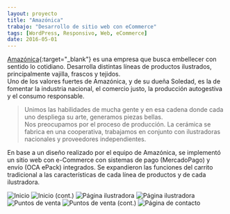 ```yaml
---
layout: proyecto
title: "Amazónica"
trabajo: "Desarrollo de sitio web con eCommerce"
tags: [WordPress, Responsivo, Web, eCommerce]
date: 2016-05-01
---
```


[Amazónica](http://www.amazonica.com.ar/){:target="_blank"} es una empresa que busca embellecer con sentido lo cotidiano. Desarrolla distintas líneas de productos ilustrados, principalmente vajilla, frascos y tejidos.  
Uno de los valores fuertes de Amazónica, y de su dueña Soledad, es la de fomentar la industria nacional, el comercio justo, la producción autogestiva y el consumo responsable.  

> Unimos las habilidades de mucha gente y en esa cadena donde cada uno despliega su arte, generamos piezas bellas.  
> Nos preocupamos por el proceso de producción. La cerámica se fabrica en una cooperativa, trabajamos en conjunto con ilustradoras nacionales y proveedores independientes.

En base a un diseño realizado por el equipo de Amazónica, se implementó un sitio web con e-Commerce con sistemas de pago (MercadoPago) y envío (OCA ePack) integrados. Se expandieron las funciones del carrito tradicional a las características de cada línea de productos y de cada ilustradora.

<div class="carousel">
    <img src="{{ site.baseurl }}/img/2016_amazonica1.jpg" alt="Inicio" />
    <img src="{{ site.baseurl }}/img/2016_amazonica2.jpg" alt="Inicio (cont.)" />
    <img src="{{ site.baseurl }}/img/2016_amazonica3.jpg" alt="Página ilustradora" />
    <img src="{{ site.baseurl }}/img/2016_amazonica4.jpg" alt="Página ilustradora" />
    <img src="{{ site.baseurl }}/img/2016_amazonica5.jpg" alt="Puntos de venta" />
    <img src="{{ site.baseurl }}/img/2016_amazonica6.jpg" alt="Puntos de venta (cont.)" />
    <img src="{{ site.baseurl }}/img/2016_amazonica7.jpg" alt="Página de contacto" />
</div>
